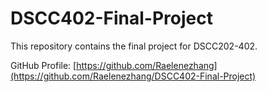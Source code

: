 # DSCC402-Final-Project

This repository contains the final project for DSCC202-402.

GitHub Profile: [https://github.com/Raelenezhang](https://github.com/Raelenezhang/DSCC402-Final-Project)
